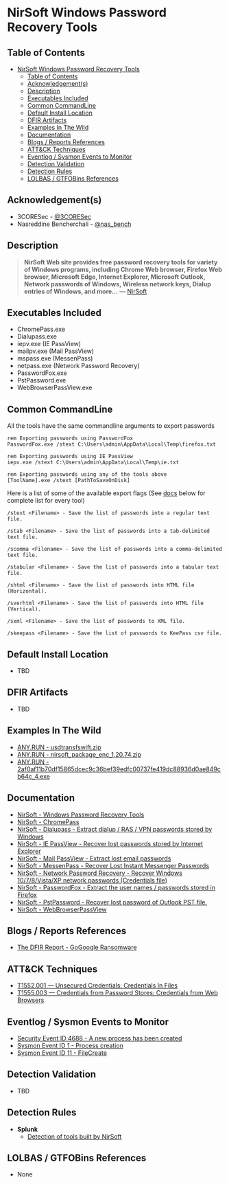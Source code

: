 # NirSoft Windows Password Recovery Tools

## Table of Contents

- [NirSoft Windows Password Recovery Tools](#nirsoft-windows-password-recovery-tools)
  - [Table of Contents](#table-of-contents)
  - [Acknowledgement(s)](#acknowledgements)
  - [Description](#description)
  - [Executables Included](#executables-included)
  - [Common CommandLine](#common-commandline)
  - [Default Install Location](#default-install-location)
  - [DFIR Artifacts](#dfir-artifacts)
  - [Examples In The Wild](#examples-in-the-wild)
  - [Documentation](#documentation)
  - [Blogs / Reports References](#blogs--reports-references)
  - [ATT&CK Techniques](#attck-techniques)
  - [Eventlog / Sysmon Events to Monitor](#eventlog--sysmon-events-to-monitor)
  - [Detection Validation](#detection-validation)
  - [Detection Rules](#detection-rules)
  - [LOLBAS / GTFOBins References](#lolbas--gtfobins-references)

## Acknowledgement(s)

- 3CORESec - [@3CORESec](https://twitter.com/3CORESec)
- Nasreddine Bencherchali - [@nas_bench](https://twitter.com/nas_bench)

## Description

> **NirSoft Web site provides free password recovery tools for variety of Windows programs, including Chrome Web browser, Firefox Web browser, Microsoft Edge, Internet Explorer, Microsoft Outlook, Network passwords of Windows, Wireless network keys, Dialup entries of Windows, and more...** — [NirSoft](https://www.nirsoft.net/password_recovery_tools.html)

## Executables Included

- ChromePass.exe
- Dialupass.exe
- iepv.exe (IE PassView)
- mailpv.exe (Mail PassView)
- mspass.exe (MessenPass)
- netpass.exe (Network Password Recovery)
- PasswordFox.exe
- PstPassword.exe
- WebBrowserPassView.exe

## Common CommandLine

All the tools have the same commandline arguments to export passwords

```batch
rem Exporting passwords using PasswordFox
PasswordFox.exe /stext C:\Users\admin\AppData\Local\Temp\firefox.txt

rem Exporting passwords using IE PassView
iepv.exe /stext C:\Users\admin\AppData\Local\Temp\ie.txt

rem Exporting passwords using any of the tools above
[ToolName].exe /stext [PathToSaveOnDisk]
```

Here is a list of some of the available export flags (See [docs](#documentation) below for complete list for every tool)

```batch
/stext <Filename> - Save the list of passwords into a regular text file.

/stab <Filename> - Save the list of passwords into a tab-delimited text file.

/scomma <Filename> - Save the list of passwords into a comma-delimited text file.

/stabular <Filename> - Save the list of passwords into a tabular text file.

/shtml <Filename> - Save the list of passwords into HTML file (Horizontal).

/sverhtml <Filename> - Save the list of passwords into HTML file (Vertical).

/sxml <Filename> - Save the list of passwords to XML file.

/skeepass <Filename> - Save the list of passwords to KeePass csv file.
```

## Default Install Location

- TBD

## DFIR Artifacts

- TBD

## Examples In The Wild

- [ANY.RUN - usdtransfswift.zip](https://app.any.run/tasks/6b0da712-6337-4784-a950-a6ccd0fb17d2/)
- [ANY.RUN - nirsoft_package_enc_1.20.74.zip](https://app.any.run/tasks/e515adc5-c1f6-462e-a9d3-d673972d4d03/)
- [ANY.RUN - 2af0af11b70df15865dcec9c36bef39edfc00737fe419dc88936d0ae849cb64c_4.exe](https://app.any.run/tasks/9cd632a0-c7d1-405d-84b9-a25b89f37ac6/)

## Documentation

- [NirSoft - Windows Password Recovery Tools](https://www.nirsoft.net/password_recovery_tools.html)
- [NirSoft  - ChromePass](https://www.nirsoft.net/utils/chromepass.html)
- [NirSoft  - Dialupass - Extract dialup / RAS / VPN passwords stored by Windows](https://www.nirsoft.net/utils/dialupass.html)
- [NirSoft  - IE PassView - Recover lost passwords stored by Internet Explorer](https://www.nirsoft.net/utils/internet_explorer_password.html)
- [NirSoft  - Mail PassView - Extract lost email passwords](https://www.nirsoft.net/utils/mailpv.html)
- [NirSoft  - MessenPass - Recover Lost Instant Messenger Passwords](https://www.nirsoft.net/utils/mspass.html)
- [NirSoft  - Network Password Recovery - Recover Windows 10/7/8/Vista/XP network passwords (Credentials file)](https://www.nirsoft.net/utils/network_password_recovery.html)
- [NirSoft  - PasswordFox - Extract the user names / passwords stored in Firefox](https://www.nirsoft.net/utils/passwordfox.html)
- [NirSoft  - PstPassword - Recover lost password of Outlook PST file.](https://www.nirsoft.net/utils/pst_password.html)
- [NirSoft  - WebBrowserPassView](https://www.nirsoft.net/utils/web_browser_password.html)

## Blogs / Reports References

- [The DFIR Report  - GoGoogle Ransomware](https://thedfirreport.com/2020/04/04/gogoogle-ransomware/)

## ATT&CK Techniques

- [T1552.001 — Unsecured Credentials: Credentials In Files](https://attack.mitre.org/techniques/T1552/001/)
- [T1555.003 — Credentials from Password Stores: Credentials from Web Browsers](https://attack.mitre.org/techniques/T1555/003/)

## Eventlog / Sysmon Events to Monitor

- [Security Event ID 4688 - A new process has been created](https://www.ultimatewindowssecurity.com/securitylog/encyclopedia/event.aspx?eventID=4688)
- [Sysmon Event ID 1 - Process creation](https://www.ultimatewindowssecurity.com/securitylog/encyclopedia/event.aspx?eventid=90001)
- [Sysmon Event ID 11 - FileCreate](https://www.ultimatewindowssecurity.com/securitylog/encyclopedia/event.aspx?eventid=90011)

## Detection Validation

- TBD

## Detection Rules

- **Splunk**
  - [Detection of tools built by NirSoft](https://research.splunk.com/endpoint/detection_of_tools_built_by_nirsoft/)

## LOLBAS / GTFOBins References

- None
